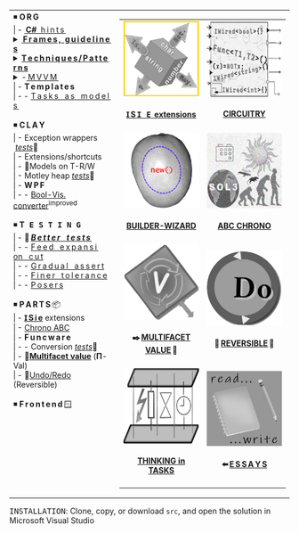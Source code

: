 <table><tr valign="top"><td>
<!--      O R G    --!>
◾ <b>O&thinsp;R&thinsp;G</b><br />
|&thinsp;- <a title="&nbsp;&lArr;read-write article" href="https://github.com/Kyriosity/read-write/blob/main/README+/.net/README+/cs-hints.md">&thinsp;<b>C#</b>&nbsp;&nbsp;h&thinsp;i&thinsp;n&thinsp;t&thinsp;s&thinsp;</a><br />
            <!-- F R A M E S  /  R U L E S --!>
<details><summary><ins>&thinsp;<b>F&thinsp;r&thinsp;a&thinsp;m&thinsp;e&thinsp;s</ins>&thinsp;,<ins>&nbsp;&nbsp;g&thinsp;u&thinsp;i&thinsp;d&thinsp;e&thinsp;l&thinsp;i&thinsp;n&thinsp;e&thinsp;s</b>&thinsp;</ins></summary>
|&thinsp;-&thinsp;-&nbsp;📖&thinsp;<a href="../README+/frames"><i>&thinsp;I&thinsp;n&thinsp;t&thinsp;r&thinsp;o&thinsp;</i></a><br />
|&thinsp;-&thinsp;- <a href="../README+/frames/README+/reinforced_inheretance.md"> R&thinsp;e&thinsp;i&thinsp;n&thinsp;f&thinsp;o&thinsp;r&thinsp;c&thinsp;e&thinsp;d&thinsp;&nbsp;&nbsp;&nbsp;i&thinsp;n&thinsp;h&thinsp;e&thinsp;r&thinsp;i&thinsp;t&thinsp;a&thinsp;n&thinsp;c&thinsp;e&thinsp;</a><br />
|&thinsp;-&thinsp;- <a href="../README+/frames/README+/calls_on_null.md">C&thinsp;a&thinsp;l&thinsp;l&thinsp;s&nbsp;&nbsp;&nbsp;o&thinsp;n&nbsp;&nbsp;&nbsp;n&thinsp;u&thinsp;l&thinsp;l</a><br />            
</details>
            <!-- TECHNIQUE / PATTERN --!>
<details><summary><ins><b>T&thinsp;e&thinsp;c&thinsp;h&thinsp;n&thinsp;i&thinsp;q&thinsp;u&thinsp;e&thinsp;s&thinsp;/&thinsp;P&thinsp;a&thinsp;t&thinsp;t&thinsp;e&thinsp;r&thinsp;n&thinsp;s</b></ins>
&nbsp; &nbsp; &nbsp; &nbsp; </summary>
|&thinsp;-&thinsp;- <a href="/README+/techniques/README+/polymorphism+/README.md">P&thinsp;o&thinsp;l&thinsp;y&thinsp;m&thinsp;o&thinsp;r&thinsp;p&thinsp;h&thinsp;i&thinsp;s&thinsp;m&thinsp;<sup>➕</sup></a><br />
|&thinsp;-&thinsp;- <a href="/README+/techniques/README+/lurk_init.md">"L&thinsp;u&thinsp;r&thinsp;k&thinsp;i&thinsp;n&thinsp;g"&nbsp;&nbsp;&nbsp;i&thinsp;n&thinsp;i&thinsp;t</a><br />
|&thinsp;-&thinsp;- <a href="/README+/techniques/README+/builders/README.md"><b>B&thinsp;u&thinsp;i&thinsp;l&thinsp;d&thinsp;e&thinsp;r&thinsp;s</b></a>🏗️<br />
|&thinsp;-&thinsp;-&thinsp;-&thinsp;-&nbsp;<a href="../src/TuttiFrutti/WizConstr/README.md">Wizard blocks</a><br />
|&thinsp;-&thinsp;- <a href="/README+/techniques/README+/circuitry/README.md"><b>C<samp>&thinsp;I&thinsp;R&thinsp;C&thinsp;U&thinsp;I&thinsp;T&thinsp;R&thinsp;Y</samp></b></a>
</details>
            <!-- M V V M  --!>
<details><summary>-<ins>&thinsp;M&thinsp;V&thinsp;V&thinsp;M&thinsp;</ins></summary>
|&thinsp;-&thinsp;- <a href="../README+/decisions/README+/mvvm/mvvm-notification_orchestration.md">Notification orchestration</a><br />
|&thinsp;-&thinsp;- <a href="../README+/decisions/README+/mvvm/mvvm-vmodel_cohesion.md">Model-ViewModel cohesion</a><br />
</details>
|&thinsp;- <b>T&thinsp;e&thinsp;m&thinsp;p&thinsp;l&thinsp;a&thinsp;t&thinsp;e&thinsp;s</b><br />
|&thinsp;-&thinsp;- <a href="../README+/decisions/README+/think_in_tasks/README.md">T&thinsp;a&thinsp;s&thinsp;k&thinsp;s&nbsp;&nbsp; a&thinsp;s &nbsp;&nbsp;m&thinsp;o&thinsp;d&thinsp;e&thinsp;l&thinsp;s&thinsp;</a><br />
<br /><!--      C L A Y    --!>
◾ <b>C&thinsp;L&thinsp;A&thinsp;Y</b><br />
|&thinsp;- Exception wrappers &nbsp;<a href="../src/TuttiFrutti/ExtensionsTests/Exceptions"><i>tests</i></a>🧪<br />
|&thinsp;- Extensions/shortcuts<br />
|&thinsp;- 🚧Models on T-R/W<br />
|&thinsp;- Motley heap <a href="../src/TuttiFrutti/AbcStructTests/Heaps"><i>tests</i></a>🧪<br />
|&thinsp;- <b>W&thinsp;P&thinsp;F</b><br />
|&thinsp;-&thinsp;- <a href="../src/TuttiFrutti/WinClay/Converters/bool2viz_improved.md">Bool-Vis. converter</a><sup>improved</sup><br />
<br /><!--               T E S T I N G   --!>
◾ <b>T<samp>&thinsp;E&thinsp;S&thinsp;T&thinsp;I&thinsp;N&thinsp;G</samp></b><br />
|&thinsp;- 📖&thinsp;<a href="../README+/tests"><b><i>B&thinsp;e&thinsp;t&thinsp;t&thinsp;e&thinsp;r&nbsp;&nbsp;&nbsp;t&thinsp;e&thinsp;s&thinsp;t&thinsp;s&thinsp;</i></b></a><br />
|&thinsp;-&thinsp;- <a href="../README+/tests/README+/prog_tests-cut_feeds.md">F&thinsp;e&thinsp;e&thinsp;d&nbsp;&nbsp;&nbsp;e&thinsp;x&thinsp;p&thinsp;a&thinsp;n&thinsp;s&thinsp;i&thinsp;on&nbsp;&nbsp;&nbsp;c&thinsp;u&thinsp;t</a><br />
|&thinsp;-&thinsp;- <a href="../README+/tests/README+/unit_test-gradual_assert.md">G&thinsp;r&thinsp;a&thinsp;d&thinsp;u&thinsp;a&thinsp;l&nbsp;&nbsp;&nbsp;a&thinsp;s&thinsp;s&thinsp;e&thinsp;r&thinsp;t</a><br />
|&thinsp;-&thinsp;- <a href="../README+/tests/README+/val_tests-tolerance.md">F&thinsp;i&thinsp;n&thinsp;e&thinsp;r&nbsp;&nbsp;&nbsp;t&thinsp;o&thinsp;l&thinsp;e&thinsp;r&thinsp;a&thinsp;n&thinsp;c&thinsp;e</a><br />
|&thinsp;-&thinsp;- <a href="../README+/tests/README+/prog_tests-posers.md">P&thinsp;o&thinsp;s&thinsp;e&thinsp;r&thinsp;s</a><br />
<br/><!--           P A R T S -->
◾ <b>P&thinsp;A&thinsp;R&thinsp;T&thinsp;S</b>&thinsp;📦<br />
|&thinsp;- <a href="../README+/parts/_ext/ISie/README.md"><b>Ɪ&thinsp;S&thinsp;i&thinsp;e</b></a> extensions<br />
|&thinsp;- <a href="../README+/parts/AbcChrono">Chrono ABC</a><br />
|&thinsp;- <b>F&thinsp;u&thinsp;n&thinsp;c&thinsp;w&thinsp;a&thinsp;r&thinsp;e</b><br />
|&thinsp;-&thinsp;- Conversion&nbsp;<a href="../src/TuttiFrutti/ExtensionsTests/Exceptions"><i>tests</i></a>🧪</br />
|&thinsp;- 🐝<a name="UVal" href="../README+/parts/MultifacetVal"><b>Multifacet value</b></a> (<b>Π</b>-Val)<br />
|&thinsp;- 🚧<a href="../README+/parts/Rvrs">Undo/Redo</a> (Reversible)<br />
<br/><!--           F R O N T E N D -->
◾ <b>F&thinsp;r&thinsp;o&thinsp;n&thinsp;t&thinsp;e&thinsp;n&thinsp;d</b>&thinsp;🪟<br />
</td><td> 
  <table><tr align="center">
     <td>          <!--    I S i e     --!>
      <a href="../README+/parts/_ext/ISie/README.md"><img src="../README+/_rsc/img/_nav/tiles/ISie_highlight-200px.png" alt="&nbsp;&nbsp;⭐I&nbsp;S&thinsp;i&thinsp;e⭐&nbsp;&nbsp;&nbsp;"/></a>
      <h4><a href="../README+/parts/_ext/ISie/README.md">Ɪ&thinsp;S&thinsp;<samp>I&thinsp;E</samp>&nbsp;&thinsp;extensions</a></h4>
     </td>
    <td>             <!--    C I R C U I T R Y     --!>
      <a href="../README+/techniques/README+/circuitry/README.md"><img src="../README+/_rsc/img/_nav/tiles/Circuitry_bw-200px.png" alt="&nbsp;Object-oriented Circuitry"/></a>
      <h4><a href="../README+/techniques/README+/circuitry/README.md">CIRCUITRY</a></h4>
     </td>
                                      </tr><tr></tr><tr align="center">
    <td>      <!--    B U I L D E R   W I Z A R D    B L O C K S     --!>
      <a href="../src/TuttiFrutti/WizConstr/README.md"><img src="../README+/_rsc/img/_nav/tiles/ConstrWiz-deco_bw-200px.png" alt="&nbsp;&nbsp;Wizard of Code Blocks" /></a>
      <h4><a href="../src/TuttiFrutti/WizConstr/README.md">BUILDER-WIZARD</a></h4>
    </td>
    <td>             <!--    C H R O N O     --!>
      <a href="../README+/parts/AbcChrono/README.md"><img src="../README+/_rsc/img/_nav/tiles/Chrono_bw-200px.jpg" alt="&nbsp;Chronology lib"/></a>
      <h4><a href="../README+/parts/AbcChrono/README.md">ABC CHRONO</a></h4>
    </td>
                                        </tr><tr></tr><tr align="center">
    <td>               
      <a href="../README+/parts/MultifacetVal/README.md"><img src="../README+/_rsc/img/_nav/tiles/U-Val_bw-200px.png" alt="&nbsp;Multifacet value"/></a>
      <h4>✒️&thinsp;<a href="../README+/parts/MultifacetVal/README.md">MULTIFACET VALUE</a>&thinsp;🐝</h4>
    </td>
   <td>                 <!--    U N D O     --!>
      <a href="../README+/parts/Rvrs/README.md"><img src="../README+/_rsc/img/_nav/tiles/UndoRedo_bw_200px.png" alt="&nbsp;Undo-Redo"/></a>
      <h4>🚧&thinsp;<a href="../README+/parts/Rvrs/README.md">REVERSIBLE</a>&thinsp;🚧</h4></div>
    </td>
                                 </tr><tr></tr><tr align="center">
                    <td>      <!--    T A S K S   a s   M O D E L     --!>
      <a href="../README+/decisions/README+/think_in_tasks/README.md"><img src="../README+/_rsc/img/_nav/tiles/TaskAsModel_bw-200px.png" alt="&nbsp;&nbsp;Value as promise"/></a>
      <h4><a href="/README+/decisions/README+/think_in_tasks/README.md">THINKING in TASKS</a></h4>
    </td>
    <td>                                                  <!--    R E A D - W R I T E     --!>
      <a href="https://github.com/Kyriosity/read-write/blob/main/README+/pencraft/README+/essays/README.md"><img src="../README+/_rsc/img/_nav/tiles/read-write_200px.jpg" alt="&nbsp;READ-WRITE repo" title="&nbsp;Collection in the read-write repository"/></a>
       <h4>⬅️&thinsp;<a href="https://github.com/Kyriosity/read-write/blob/main/README+/pencraft/README+/essays/README.md">E&thinsp;S&thinsp;S&thinsp;A&thinsp;Y&thinsp;S</a></h4>
    </td>
  </tr></table>
</td></tr></table>

<samp>INSTALLATION</samp>: Clone, copy, or download `src`, and open the solution in Microsoft Visual Studio
